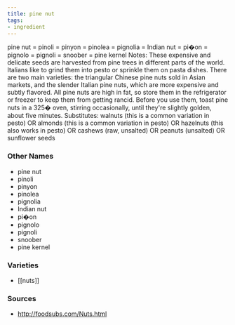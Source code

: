 ```yaml
---
title: pine nut
tags:
- ingredient
---
```

pine nut = pinoli = pinyon = pinolea = pignolia = Indian nut = pi�on = pignolo = pignoli = snoober = pine kernel Notes: These expensive and delicate seeds are harvested from pine trees in different parts of the world. Italians like to grind them into pesto or sprinkle them on pasta dishes. There are two main varieties: the triangular Chinese pine nuts sold in Asian markets, and the slender Italian pine nuts, which are more expensive and subtly flavored. All pine nuts are high in fat, so store them in the refrigerator or freezer to keep them from getting rancid. Before you use them, toast pine nuts in a 325� oven, stirring occasionally, until they're slightly golden, about five minutes. Substitutes: walnuts (this is a common variation in pesto) OR almonds (this is a common variation in pesto) OR hazelnuts (this also works in pesto) OR cashews (raw, unsalted) OR peanuts (unsalted) OR sunflower seeds

### Other Names

* pine nut
* pinoli
* pinyon
* pinolea
* pignolia
* Indian nut
* pi�on
* pignolo
* pignoli
* snoober
* pine kernel

### Varieties

* [[nuts]]

### Sources
* http://foodsubs.com/Nuts.html
